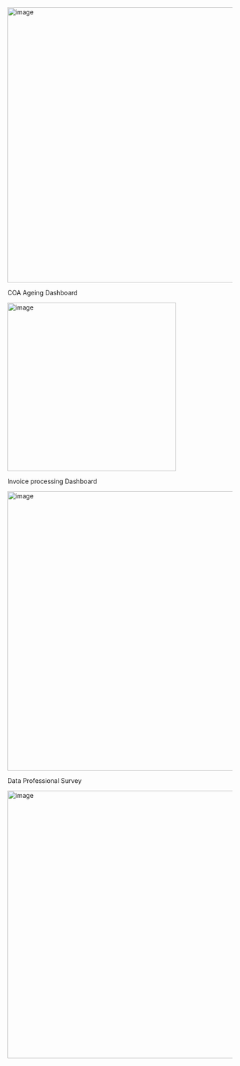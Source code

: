 <img width="616" alt="image" src="https://github.com/mourym/Power-BI-Project/assets/127374025/278f33bd-6842-4667-a313-1c45ab39d245">


COA Ageing Dashboard

<img width="377" alt="image" src="https://github.com/mourym/Power-BI-Project/assets/127374025/943ba2d2-4921-46eb-b386-c5e6c26d74bc">



Invoice processing Dashboard

<img width="625" alt="image" src="https://github.com/mourym/Power-BI-Project/assets/127374025/bb12ccdf-a1f1-438b-aa15-ea0c1dfc8a83">


Data Professional Survey

<img width="599" alt="image" src="https://github.com/mourym/Power-BI-Project/assets/127374025/18725a75-8b94-4d31-8430-76a66e7b5923">

